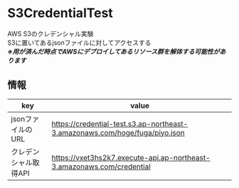 # S3CredentialTest
AWS S3のクレデンシャル実験  
S3に置いてあるjsonファイルに対してアクセスする  
***※用が済んだ時点でAWSにデプロイしてあるリソース群を解体する可能性があります***  

## 情報

|key|value|
|---|---|
|jsonファイルのURL|https://credential-test.s3.ap-northeast-3.amazonaws.com/hoge/fuga/piyo.json|
|クレデンシャル取得API|https://vxet3hs2k7.execute-api.ap-northeast-3.amazonaws.com/credential|

